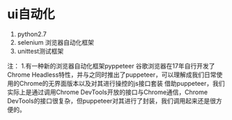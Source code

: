 # ui自动化
1. python2.7
2. selenium 浏览器自动化框架
3. unittest测试框架


注：
1.有一种新的浏览器自动化框架pyppeteer
谷歌浏览器在17年自行开发了Chrome Headless特性，并与之同时推出了puppeteer，可以理解成我们日常使用的Chrome的无界面版本以及对其进行操控的js接口套装
借助puppeteer，我们实际上是通过调用Chrome DevTools开放的接口与Chrome通信，Chrome DevTools的接口很复杂，但puppeteer对其进行了封装，我们调用起来还是很方便的。
